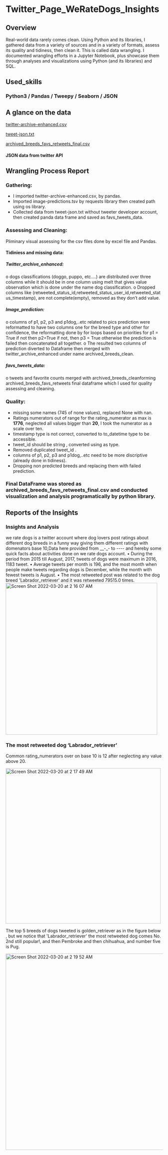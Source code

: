 # Twitter_Page_WeRateDogs_Insights

## Overview

Real-world data rarely comes clean. Using Python and its libraries, I gathered data from a variety of sources and in a variety of formats, assess its quality and tidiness, then clean it. This is called data wrangling. I documented wrangling efforts in a Jupyter Notebook, plus showcase them through analyses and visualizations using Python (and its libraries) and SQL.

## Used_skills
### Python3 / Pandas / Tweepy / Seaborn / JSON

## A glance on the data 

[twitter-archive-enhanced.csv](https://github.com/Ahmedhassan139/Twitter_WeRateDogs_Insights/files/8310349/twitter-archive-enhanced.csv)

[tweet-json.txt](https://github.com/Ahmedhassan139/Twitter_WeRateDogs_Insights/files/8310350/tweet-json.txt)

[archived_breeds_favs_retweets_final.csv](https://github.com/Ahmedhassan139/Twitter_WeRateDogs_Insights/files/8310351/archived_breeds_favs_retweets_final.csv)
#### JSON data from twitter API

## Wrangling Process Report 

### Gathering:

- I imported twitter-archive-enhanced.csv, by pandas.
- Imported image-predictions.tsv by requests library then created path using os library.
- Collected data from tweet-json.txt without tweeter developer account, then created panda data frame and saved as favs_tweets_data.

### Assessing and Cleaning:

Pliminary visual assessing for the csv files done by excel file and Pandas.

#### Tidiniess and missing data:

##### Twitter_archive_enhanced:
o dogs classifications (doggo, puppo, etc....) are distributed over three columns while it should be in one column using melt that gives value observation which is done under the name dog classification.
o Dropped columns like (retweeted_status_id,retweeted_status_user_id,retweeted_stat us_timestamp), are not complete(empty), removed as they don’t add value.
##### Image_prediction:
o columns of p1, p2, p3 and p1dog,..etc related to pics prediction were reformatted to have two columns one for the breed type and other for confidence, the reformatting done by for loops based on priorities for p1 = True if not then p2=True if not, then p3 = True otherwise the prediction is failed then concatenated all together.
o The resulted two columns of prediction diverted to Dataframe then merged with twitter_archive_enhanced under name archived_breeds_clean.

##### favs_tweets_data:
o tweets and favorite counts merged with archived_breeds_cleanforming archived_breeds_favs_retweets final dataframe which I used for quality assessing and cleaning.
### Quality:
- missing some names (745 of none values), replaced None with nan.
- Ratings numerators out of range for the rating_numerator as max is **1776**, neglected all values bigger than **20**, I took the numerator as a scale over ten.
- timestamp type is not correct, converted to to_datetime type to be accessible.
- tweet_id should be string , converted using as type.
- Removed duplicated tweet_id .
- columns of p1, p2, p3 and p1dog,..etc need to be more discriptive (already done in tidiness).
- Dropping non predicted breeds and replacing them with failed prediction.

### Final DataFrame was stored as archived_breeds_favs_retweets_final.csv and conducted visualization and analysis programatically by python library.

## Reports of the Insights

### Insights and Analysis
we rate dogs is a twitter account where dog lovers post ratings about different dog breeds in a funny way giving them different ratings with domenators base 10,Data here provided from __-_- to ---- and hereby some quick facts about activities done on we rate dogs account.
• During the period from 2015 till August, 2017, tweets of dogs were maximum in 2016, 1183 tweet.
• Average tweets per month is 196, and the most month when people make tweets regarding dogs is December, while the month with fewest tweets is August.
• The most retweeted post was related to the dog breed 'Labrador_retriever' and it was retweeted 79515.0 times.
<img width="486" alt="Screen Shot 2022-03-20 at 2 16 07 AM" src="https://user-images.githubusercontent.com/54185918/159142731-b197f4e0-d758-4bfb-9d0e-2ee67cf0313a.png">
### The most retweeted dog ‘Labrador_retriever'

Common rating_numerators over on base 10 is 12 after neglecting any value above 20.

<img width="497" alt="Screen Shot 2022-03-20 at 2 17 49 AM" src="https://user-images.githubusercontent.com/54185918/159142764-b4135ef2-b238-4251-a143-d712e1346805.png">


The top 5 breeds of dogs tweeted is golden_retriever as in the figure below , but we notice that 'Labrador_retriever' the most retweeted dog comes No. 2nd still popular!, and then Pembroke and then chihuahua, and number five is Pug.

<img width="628" alt="Screen Shot 2022-03-20 at 2 19 52 AM" src="https://user-images.githubusercontent.com/54185918/159142807-199527cf-10e3-477b-877e-64e96842a9aa.png">

